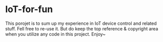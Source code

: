 # IoT-for-fun

This porojet is to sum up my experience in IoT device control and related stuff.
Fell free to re-use it. But do keep the top reference & copyright area when you utilize any code in this project.
Enjoy~
